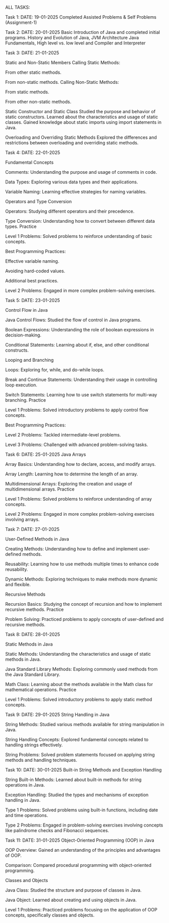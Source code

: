 ALL TASKS:

Task 1: DATE: 19-01-2025 Completed Assisted Problems & Self Problems (Assignment-1)

Task 2: DATE: 20-01-2025 Basic Introduction of Java and completed initial programs. History and Evolution of Java, JVM Architecture Java Fundamentals, High level vs. low level and Compiler and Interpreter

Task 3: DATE: 21-01-2025

Static and Non-Static Members Calling Static Methods:

From other static methods.

From non-static methods. Calling Non-Static Methods:

From static methods.

From other non-static methods.

Static Constructor and Static Class Studied the purpose and behavior of static constructors. Learned about the characteristics and usage of static classes. Gained knowledge about static imports using import statements in Java.

Overloading and Overriding Static Methods Explored the differences and restrictions between overloading and overriding static methods.

Task 4: DATE: 22-01-2025

Fundamental Concepts

Comments: Understanding the purpose and usage of comments in code.

Data Types: Exploring various data types and their applications.

Variable Naming: Learning effective strategies for naming variables.

Operators and Type Conversion

Operators: Studying different operators and their precedence.

Type Conversion: Understanding how to convert between different data types. Practice

Level 1 Problems: Solved problems to reinforce understanding of basic concepts.

Best Programming Practices:

Effective variable naming.

Avoiding hard-coded values.

Additional best practices.

Level 2 Problems: Engaged in more complex problem-solving exercises.

Task 5: DATE: 23-01-2025

Control Flow in Java

Java Control Flows: Studied the flow of control in Java programs.

Boolean Expressions: Understanding the role of boolean expressions in decision-making.

Conditional Statements: Learning about if, else, and other conditional constructs.

Looping and Branching

Loops: Exploring for, while, and do-while loops.

Break and Continue Statements: Understanding their usage in controlling loop execution.

Switch Statements: Learning how to use switch statements for multi-way branching. Practice

Level 1 Problems: Solved introductory problems to apply control flow concepts.

Best Programming Practices:

Level 2 Problems: Tackled intermediate-level problems.

Level 3 Problems: Challenged with advanced problem-solving tasks.

Task 6: DATE: 25-01-2025 Java Arrays

Array Basics: Understanding how to declare, access, and modify arrays.

Array Length: Learning how to determine the length of an array.

Multidimensional Arrays: Exploring the creation and usage of multidimensional arrays. Practice

Level 1 Problems: Solved problems to reinforce understanding of array concepts.

Level 2 Problems: Engaged in more complex problem-solving exercises involving arrays.

Task 7: DATE: 27-01-2025

User-Defined Methods in Java

Creating Methods: Understanding how to define and implement user-defined methods.

Reusability: Learning how to use methods multiple times to enhance code reusability.

Dynamic Methods: Exploring techniques to make methods more dynamic and flexible.

Recursive Methods

Recursion Basics: Studying the concept of recursion and how to implement recursive methods. Practice

Problem Solving: Practiced problems to apply concepts of user-defined and recursive methods.

Task 8: DATE: 28-01-2025

Static Methods in Java

Static Methods: Understanding the characteristics and usage of static methods in Java.

Java Standard Library Methods: Exploring commonly used methods from the Java Standard Library.

Math Class: Learning about the methods available in the Math class for mathematical operations. Practice

Level 1 Problems: Solved introductory problems to apply static method concepts.

Task 9: DATE: 29-01-2025 String Handling in Java

String Methods: Studied various methods available for string manipulation in Java.

String Handling Concepts: Explored fundamental concepts related to handling strings effectively.

String Problems: Solved problem statements focused on applying string methods and handling techniques.

Task 10: DATE: 30-01-2025 Built-in String Methods and Exception Handling

String Built-in Methods: Learned about built-in methods for string operations in Java.

Exception Handling: Studied the types and mechanisms of exception handling in Java.

Type 1 Problems: Solved problems using built-in functions, including date and time operations.

Type 2 Problems: Engaged in problem-solving exercises involving concepts like palindrome checks and Fibonacci sequences.

Task 11: DATE: 31-01-2025 Object-Oriented Programming (OOP) in Java

OOP Overview: Gained an understanding of the principles and advantages of OOP.

Comparison: Compared procedural programming with object-oriented programming.

Classes and Objects

Java Class: Studied the structure and purpose of classes in Java.

Java Object: Learned about creating and using objects in Java.

Level 1 Problems: Practiced problems focusing on the application of OOP concepts, specifically classes and objects.
